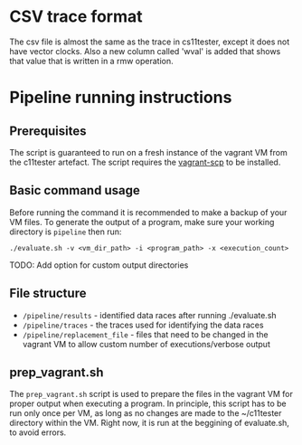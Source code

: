 # CSV trace format
The csv file is almost the same as the trace in cs11tester, except it does not have vector clocks. Also a new column called 'wval' is added that shows that value that is written in a rmw operation.

# Pipeline running instructions
## Prerequisites
The script is guaranteed to run on a fresh instance of the vagrant VM from the c11tester artefact.
The script requires the [vagrant-scp](https://github.com/invernizzi/vagrant-scp) to be installed.
## Basic command usage
Before running the command it is recommended to make a backup of your VM files.
To generate the output of a program, make sure your working directory is `pipeline` then run:
```
./evaluate.sh -v <vm_dir_path> -i <program_path> -x <execution_count>
```
TODO: Add option for custom output directories
## File structure
- `/pipeline/results` - identified data races after running ./evaluate.sh
- `/pipeline/traces` - the traces used for identifying the data races
- `/pipeline/replacement_file` - files that need to be changed in the vagrant VM to allow custom number of executions/verbose output
## prep_vagrant.sh
The `prep_vagrant.sh` script is used to prepare the files in the vagrant VM for proper output when executing a program. In principle, this script has to be run only once per VM, as long as no changes are made to the ~/c11tester directory within the VM. Right now, it is run at the beggining of evaluate.sh, to avoid errors.
